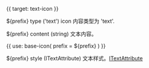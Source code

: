 {{ target: text-icon }}

${prefix} type ('text')
icon 内容类型为 'text'.

${prefix} content (string)
文本内容。

{{ use: base-icon(
    prefix = ${prefix}
) }}

${prefix} style (ITextAttribute)
文本样式。[ITextAttribute](https://www.visactor.com/vrender/option/Text#attribute)

